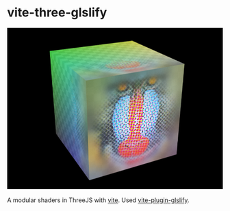 # vite-three-glslify

![screenshot](./screenshot.png)

A modular shaders in ThreeJS with [vite](https://github.com/vitejs/vite). Used
[vite-plugin-glslify](https://github.com/KusStar/vite-plugin-glslify).
